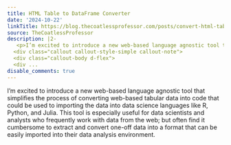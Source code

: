 ```yaml
---
title: HTML Table to DataFrame Converter
date: '2024-10-22'
linkTitle: https://blog.thecoatlessprofessor.com/posts/convert-html-table-to-data-frame-code-tool/
source: TheCoatlessProfessor
description: |2-
   <p>I’m excited to introduce a new web-based language agnostic tool that simplifies the process of converting web-based tabular data into code that could be used to importing the data into data science languages like R, Python, and Julia. This tool is especially useful for data scientists and analysts who frequently work with data from the web; but often find it cumbersome to extract and convert one-off data into a format that can be easily imported into their data analysis environment.</p>
  <div class="callout callout-style-simple callout-note">
  <div class="callout-body d-flex">
  <div ...
disable_comments: true
---
```

 <p>I’m excited to introduce a new web-based language agnostic tool that simplifies the process of converting web-based tabular data into code that could be used to importing the data into data science languages like R, Python, and Julia. This tool is especially useful for data scientists and analysts who frequently work with data from the web; but often find it cumbersome to extract and convert one-off data into a format that can be easily imported into their data analysis environment.</p>
<div class="callout callout-style-simple callout-note">
<div class="callout-body d-flex">
<div ...